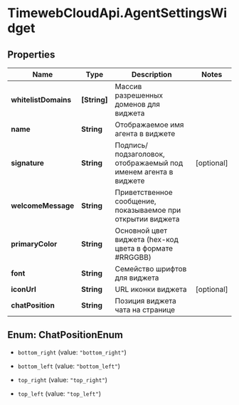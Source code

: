 # TimewebCloudApi.AgentSettingsWidget

## Properties

Name | Type | Description | Notes
------------ | ------------- | ------------- | -------------
**whitelistDomains** | **[String]** | Массив разрешенных доменов для виджета | 
**name** | **String** | Отображаемое имя агента в виджете | 
**signature** | **String** | Подпись/подзаголовок, отображаемый под именем агента в виджете | [optional] 
**welcomeMessage** | **String** | Приветственное сообщение, показываемое при открытии виджета | 
**primaryColor** | **String** | Основной цвет виджета (hex-код цвета в формате #RRGGBB) | 
**font** | **String** | Семейство шрифтов для виджета | 
**iconUrl** | **String** | URL иконки виджета | [optional] 
**chatPosition** | **String** | Позиция виджета чата на странице | 



## Enum: ChatPositionEnum


* `bottom_right` (value: `"bottom_right"`)

* `bottom_left` (value: `"bottom_left"`)

* `top_right` (value: `"top_right"`)

* `top_left` (value: `"top_left"`)





